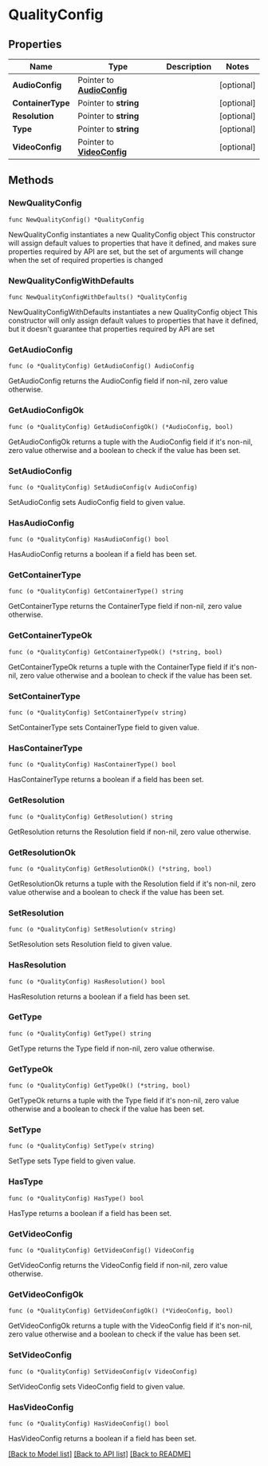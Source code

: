 # QualityConfig

## Properties

Name | Type | Description | Notes
------------ | ------------- | ------------- | -------------
**AudioConfig** | Pointer to [**AudioConfig**](AudioConfig.md) |  | [optional] 
**ContainerType** | Pointer to **string** |  | [optional] 
**Resolution** | Pointer to **string** |  | [optional] 
**Type** | Pointer to **string** |  | [optional] 
**VideoConfig** | Pointer to [**VideoConfig**](VideoConfig.md) |  | [optional] 

## Methods

### NewQualityConfig

`func NewQualityConfig() *QualityConfig`

NewQualityConfig instantiates a new QualityConfig object
This constructor will assign default values to properties that have it defined,
and makes sure properties required by API are set, but the set of arguments
will change when the set of required properties is changed

### NewQualityConfigWithDefaults

`func NewQualityConfigWithDefaults() *QualityConfig`

NewQualityConfigWithDefaults instantiates a new QualityConfig object
This constructor will only assign default values to properties that have it defined,
but it doesn't guarantee that properties required by API are set

### GetAudioConfig

`func (o *QualityConfig) GetAudioConfig() AudioConfig`

GetAudioConfig returns the AudioConfig field if non-nil, zero value otherwise.

### GetAudioConfigOk

`func (o *QualityConfig) GetAudioConfigOk() (*AudioConfig, bool)`

GetAudioConfigOk returns a tuple with the AudioConfig field if it's non-nil, zero value otherwise
and a boolean to check if the value has been set.

### SetAudioConfig

`func (o *QualityConfig) SetAudioConfig(v AudioConfig)`

SetAudioConfig sets AudioConfig field to given value.

### HasAudioConfig

`func (o *QualityConfig) HasAudioConfig() bool`

HasAudioConfig returns a boolean if a field has been set.

### GetContainerType

`func (o *QualityConfig) GetContainerType() string`

GetContainerType returns the ContainerType field if non-nil, zero value otherwise.

### GetContainerTypeOk

`func (o *QualityConfig) GetContainerTypeOk() (*string, bool)`

GetContainerTypeOk returns a tuple with the ContainerType field if it's non-nil, zero value otherwise
and a boolean to check if the value has been set.

### SetContainerType

`func (o *QualityConfig) SetContainerType(v string)`

SetContainerType sets ContainerType field to given value.

### HasContainerType

`func (o *QualityConfig) HasContainerType() bool`

HasContainerType returns a boolean if a field has been set.

### GetResolution

`func (o *QualityConfig) GetResolution() string`

GetResolution returns the Resolution field if non-nil, zero value otherwise.

### GetResolutionOk

`func (o *QualityConfig) GetResolutionOk() (*string, bool)`

GetResolutionOk returns a tuple with the Resolution field if it's non-nil, zero value otherwise
and a boolean to check if the value has been set.

### SetResolution

`func (o *QualityConfig) SetResolution(v string)`

SetResolution sets Resolution field to given value.

### HasResolution

`func (o *QualityConfig) HasResolution() bool`

HasResolution returns a boolean if a field has been set.

### GetType

`func (o *QualityConfig) GetType() string`

GetType returns the Type field if non-nil, zero value otherwise.

### GetTypeOk

`func (o *QualityConfig) GetTypeOk() (*string, bool)`

GetTypeOk returns a tuple with the Type field if it's non-nil, zero value otherwise
and a boolean to check if the value has been set.

### SetType

`func (o *QualityConfig) SetType(v string)`

SetType sets Type field to given value.

### HasType

`func (o *QualityConfig) HasType() bool`

HasType returns a boolean if a field has been set.

### GetVideoConfig

`func (o *QualityConfig) GetVideoConfig() VideoConfig`

GetVideoConfig returns the VideoConfig field if non-nil, zero value otherwise.

### GetVideoConfigOk

`func (o *QualityConfig) GetVideoConfigOk() (*VideoConfig, bool)`

GetVideoConfigOk returns a tuple with the VideoConfig field if it's non-nil, zero value otherwise
and a boolean to check if the value has been set.

### SetVideoConfig

`func (o *QualityConfig) SetVideoConfig(v VideoConfig)`

SetVideoConfig sets VideoConfig field to given value.

### HasVideoConfig

`func (o *QualityConfig) HasVideoConfig() bool`

HasVideoConfig returns a boolean if a field has been set.


[[Back to Model list]](../README.md#documentation-for-models) [[Back to API list]](../README.md#documentation-for-api-endpoints) [[Back to README]](../README.md)


